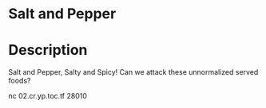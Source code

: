 # Salt and Pepper
# Description

Salt and Pepper, Salty and Spicy! Can we attack these unnormalized served foods?

nc 02.cr.yp.toc.tf 28010

